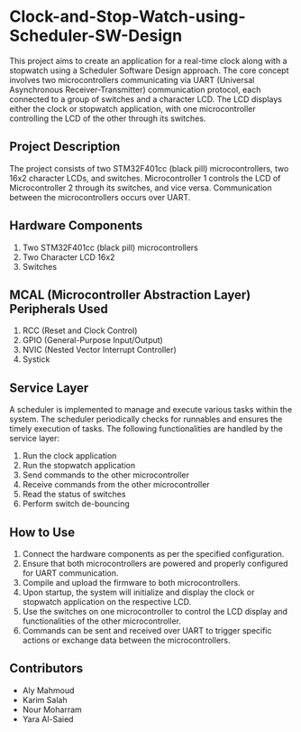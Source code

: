# Clock-and-Stop-Watch-using-Scheduler-SW-Design

This project aims to create an application for a real-time clock along with a stopwatch using a Scheduler Software Design approach. The core concept involves two microcontrollers communicating via UART (Universal Asynchronous Receiver-Transmitter) communication protocol, each connected to a group of switches and a character LCD. The LCD displays either the clock or stopwatch application, with one microcontroller controlling the LCD of the other through its switches.

## Project Description

The project consists of two STM32F401cc (black pill) microcontrollers, two 16x2 character LCDs, and switches. Microcontroller 1 controls the LCD of Microcontroller 2 through its switches, and vice versa. Communication between the microcontrollers occurs over UART.

## Hardware Components

1. Two STM32F401cc (black pill) microcontrollers
2. Two Character LCD 16x2
3. Switches

## MCAL (Microcontroller Abstraction Layer) Peripherals Used

1. RCC (Reset and Clock Control)
2. GPIO (General-Purpose Input/Output)
3. NVIC (Nested Vector Interrupt Controller)
4. Systick

## Service Layer

A scheduler is implemented to manage and execute various tasks within the system. The scheduler periodically checks for runnables and ensures the timely execution of tasks. The following functionalities are handled by the service layer:

1. Run the clock application
2. Run the stopwatch application
3. Send commands to the other microcontroller
4. Receive commands from the other microcontroller
5. Read the status of switches
6. Perform switch de-bouncing

## How to Use

1. Connect the hardware components as per the specified configuration.
2. Ensure that both microcontrollers are powered and properly configured for UART communication.
3. Compile and upload the firmware to both microcontrollers.
4. Upon startup, the system will initialize and display the clock or stopwatch application on the respective LCD.
5. Use the switches on one microcontroller to control the LCD display and functionalities of the other microcontroller.
6. Commands can be sent and received over UART to trigger specific actions or exchange data between the microcontrollers.

## Contributors

- Aly Mahmoud
- Karim Salah
- Nour Moharram
- Yara Al-Saied